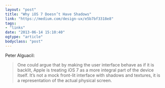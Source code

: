 ```yaml
---
layout: "post"
title: "Why iOS 7 Doesn’t Have Shadows"
link: "https://medium.com/design-ux/e5b7bf3318e8"
tags: 
- "links"
date: "2013-06-14 15:10:40"
ogtype: "article"
bodyclass: "post"
---
```


Peter Alguacil:

> One could argue that by making the user interface behave as if it is backlit, Apple is treating iOS 7 as a more integral part of the device itself. It’s not a mock front-lit interface with shadows and textures, it is a representation of the actual physical screen.
